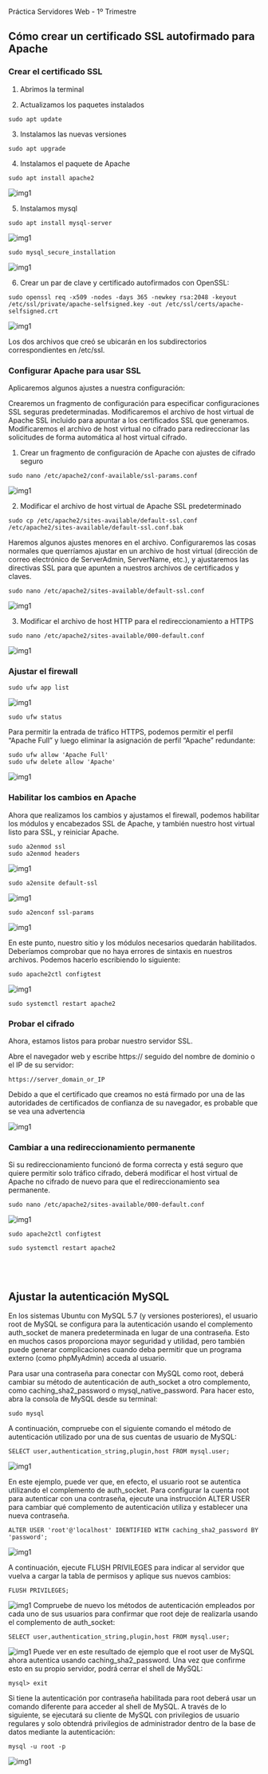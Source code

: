  Práctica Servidores Web - 1º Trimestre


## Cómo crear un certificado SSL autofirmado para Apache

### Crear el certificado SSL

1. Abrimos la terminal

2. Actualizamos los paquetes instalados
`````
sudo apt update

`````

3. Instalamos las nuevas versiones
````
sudo apt upgrade
````
4. Instalamos el paquete de Apache
`````
sudo apt install apache2
`````

![img1](https://github.com/Ivanccampos/Servicios-de-red-e-Internet/blob/86b11fc8c59f5162ed1d8f147f54630acf1e5243/AWS/aws_img/Screenshot_4.png)
<br>

5. Instalamos mysql
`````
sudo apt install mysql-server
`````

![img1](https://github.com/Ivanccampos/Servicios-de-red-e-Internet/blob/86b11fc8c59f5162ed1d8f147f54630acf1e5243/AWS/aws_img/Screenshot_5.png)

`````
sudo mysql_secure_installation
`````

![img1](https://github.com/Ivanccampos/Servicios-de-red-e-Internet/blob/86b11fc8c59f5162ed1d8f147f54630acf1e5243/AWS/aws_img/Screenshot_6.png)


6. Crear un par de clave y certificado autofirmados con OpenSSL:
````
sudo openssl req -x509 -nodes -days 365 -newkey rsa:2048 -keyout /etc/ssl/private/apache-selfsigned.key -out /etc/ssl/certs/apache-selfsigned.crt
````
![img1](https://github.com/Ivanccampos/Servicios-de-red-e-Internet/blob/86b11fc8c59f5162ed1d8f147f54630acf1e5243/AWS/aws_img/Screenshot_8.png)

Los dos archivos que creó se ubicarán en los subdirectorios correspondientes en /etc/ssl.

### Configurar Apache para usar SSL

Aplicaremos algunos ajustes a nuestra configuración:

Crearemos un fragmento de configuración para especificar configuraciones SSL seguras predeterminadas.
Modificaremos el archivo de host virtual de Apache SSL incluido para apuntar a los certificados SSL que generamos.
Modificaremos el archivo de host virtual no cifrado para redireccionar las solicitudes de forma automática al host virtual cifrado.

1. Crear un fragmento de configuración de Apache con ajustes de cifrado seguro
`````
sudo nano /etc/apache2/conf-available/ssl-params.conf
`````

![img1](https://github.com/Ivanccampos/Servicios-de-red-e-Internet/blob/86b11fc8c59f5162ed1d8f147f54630acf1e5243/AWS/aws_img/Screenshot_9.png)


2. Modificar el archivo de host virtual de Apache SSL predeterminado
`````
sudo cp /etc/apache2/sites-available/default-ssl.conf /etc/apache2/sites-available/default-ssl.conf.bak
`````
Haremos algunos ajustes menores en el archivo. Configuraremos las cosas normales que querríamos ajustar en un archivo de host virtual (dirección de correo electrónico de ServerAdmin, ServerName, etc.), y ajustaremos las directivas SSL para que apunten a nuestros archivos de certificados y claves.

`````
sudo nano /etc/apache2/sites-available/default-ssl.conf
`````

![img1](https://github.com/Ivanccampos/Servicios-de-red-e-Internet/blob/86b11fc8c59f5162ed1d8f147f54630acf1e5243/AWS/aws_img/Screenshot_11.png)


3. Modificar el archivo de host HTTP para el redireccionamiento a HTTPS
`````
sudo nano /etc/apache2/sites-available/000-default.conf
`````
![img1](https://github.com/Ivanccampos/Servicios-de-red-e-Internet/blob/86b11fc8c59f5162ed1d8f147f54630acf1e5243/AWS/aws_img/Screenshot_12.png)


### Ajustar el firewall
`````
sudo ufw app list
`````

![img1](https://github.com/Ivanccampos/Servicios-de-red-e-Internet/blob/86b11fc8c59f5162ed1d8f147f54630acf1e5243/AWS/aws_img/Screenshot_13.png)

`````
sudo ufw status
`````

Para permitir la entrada de tráfico HTTPS, podemos permitir el perfil “Apache Full” y luego eliminar la asignación de perfil “Apache” redundante:
`````
sudo ufw allow 'Apache Full'
sudo ufw delete allow 'Apache'
`````

![img1](https://github.com/Ivanccampos/Servicios-de-red-e-Internet/blob/86b11fc8c59f5162ed1d8f147f54630acf1e5243/AWS/aws_img/Screenshot_14.png)

### Habilitar los cambios en Apache

Ahora que realizamos los cambios y ajustamos el firewall, podemos habilitar los módulos y encabezados SSL de Apache, y también nuestro host virtual listo para SSL, y reiniciar Apache.

`````
sudo a2enmod ssl
sudo a2enmod headers
`````
![img1](https://github.com/Ivanccampos/Servicios-de-red-e-Internet/blob/86b11fc8c59f5162ed1d8f147f54630acf1e5243/AWS/aws_img/Screenshot_15.png)

`````
sudo a2ensite default-ssl
`````
![img1](https://github.com/Ivanccampos/Servicios-de-red-e-Internet/blob/86b11fc8c59f5162ed1d8f147f54630acf1e5243/AWS/aws_img/Screenshot_17.png)

`````
sudo a2enconf ssl-params
`````
![img1](https://github.com/Ivanccampos/Servicios-de-red-e-Internet/blob/86b11fc8c59f5162ed1d8f147f54630acf1e5243/AWS/aws_img/Screenshot_16.png)


En este punto, nuestro sitio y los módulos necesarios quedarán habilitados. Deberíamos comprobar que no haya errores de sintaxis en nuestros archivos. Podemos hacerlo escribiendo lo siguiente:
`````
sudo apache2ctl configtest
`````
![img1](https://github.com/Ivanccampos/Servicios-de-red-e-Internet/blob/86b11fc8c59f5162ed1d8f147f54630acf1e5243/AWS/aws_img/Screenshot_18.png)

`````
sudo systemctl restart apache2
`````

### Probar el cifrado

Ahora, estamos listos para probar nuestro servidor SSL.

Abre el navegador web y escribe https:// seguido del nombre de dominio o el IP de su servidor:

`````
https://server_domain_or_IP
`````
Debido a que el certificado que creamos no está firmado por una de las autoridades de certificados de confianza de su navegador, es probable que se vea una advertencia

![img1](https://github.com/Ivanccampos/Servicios-de-red-e-Internet/blob/86b11fc8c59f5162ed1d8f147f54630acf1e5243/AWS/aws_img/Screenshot_19.png)

### Cambiar a una redireccionamiento permanente

Si su redireccionamiento funcionó de forma correcta y está seguro que quiere permitir solo tráfico cifrado, deberá modificar el host virtual de Apache no cifrado de nuevo para que el redireccionamiento sea permanente. 


`````
sudo nano /etc/apache2/sites-available/000-default.conf
`````
![img1](https://github.com/Ivanccampos/Servicios-de-red-e-Internet/blob/86b11fc8c59f5162ed1d8f147f54630acf1e5243/AWS/aws_img/Screenshot_20.png)

`````
sudo apache2ctl configtest
`````

`````
sudo systemctl restart apache2
`````

<br>

<br>

## Ajustar la autenticación MySQL


En los sistemas Ubuntu con MySQL 5.7 (y versiones posteriores), el usuario root de MySQL se configura para la autenticación usando el complemento auth_socket de manera predeterminada en lugar de una contraseña. Esto en muchos casos proporciona mayor seguridad y utilidad, pero también puede generar complicaciones cuando deba permitir que un programa externo (como phpMyAdmin) acceda al usuario.

Para usar una contraseña para conectar con MySQL como root, deberá cambiar su método de autenticación de auth_socket a otro complemento, como caching_sha2_password o mysql_native_password. Para hacer esto, abra la consola de MySQL desde su terminal:

`````
sudo mysql

`````

A continuación, compruebe con el siguiente comando el método de autenticación utilizado por una de sus cuentas de usuario de MySQL:

`````
SELECT user,authentication_string,plugin,host FROM mysql.user;

`````

![img1](https://github.com/Ivanccampos/Servicios-de-red-e-Internet/blob/86b11fc8c59f5162ed1d8f147f54630acf1e5243/AWS/autenticacion/Screenshot_1.png)

En este ejemplo, puede ver que, en efecto, el usuario root se autentica utilizando el complemento de auth_socket. Para configurar la cuenta root para autenticar con una contraseña, ejecute una instrucción ALTER USER para cambiar qué complemento de autenticación utiliza y establecer una nueva contraseña.

`````
ALTER USER 'root'@'localhost' IDENTIFIED WITH caching_sha2_password BY 'password';

`````
![img1](https://github.com/Ivanccampos/Servicios-de-red-e-Internet/blob/86b11fc8c59f5162ed1d8f147f54630acf1e5243/AWS/autenticacion/Screenshot_2.png)

A continuación, ejecute FLUSH PRIVILEGES para indicar al servidor que vuelva a cargar la tabla de permisos y aplique sus nuevos cambios:

`````
FLUSH PRIVILEGES;
`````
![img1](https://github.com/Ivanccampos/Servicios-de-red-e-Internet/blob/86b11fc8c59f5162ed1d8f147f54630acf1e5243/AWS/autenticacion/Screenshot_3.png)
Compruebe de nuevo los métodos de autenticación empleados por cada uno de sus usuarios para confirmar que root deje de realizarla usando el complemento de auth_socket:
`````
SELECT user,authentication_string,plugin,host FROM mysql.user;
`````
![img1](https://github.com/Ivanccampos/Servicios-de-red-e-Internet/blob/86b11fc8c59f5162ed1d8f147f54630acf1e5243/AWS/autenticacion/Screenshot_4.png)
Puede ver en este resultado de ejemplo que el root user de MySQL ahora autentica usando caching_sha2_password. Una vez que confirme esto en su propio servidor, podrá cerrar el shell de MySQL:

`````
mysql> exit

`````
 Si tiene la autenticación por contraseña habilitada para root deberá usar un comando diferente para acceder al shell de MySQL. A través de lo siguiente, se ejecutará su cliente de MySQL con privilegios de usuario regulares y solo obtendrá privilegios de administrador dentro de la base de datos mediante la autenticación:

`````
mysql -u root -p
`````

![img1](https://github.com/Ivanccampos/Servicios-de-red-e-Internet/blob/86b11fc8c59f5162ed1d8f147f54630acf1e5243/AWS/autenticacion/Screenshot_5.png)
